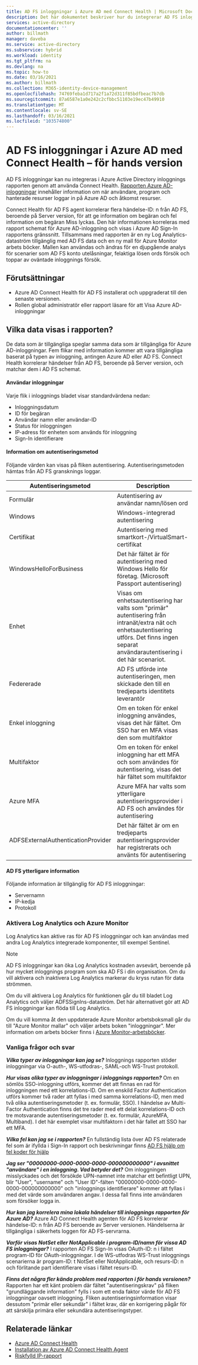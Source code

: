 ```yaml
---
title: AD FS inloggningar i Azure AD med Connect Health | Microsoft Docs
description: Det här dokumentet beskriver hur du integrerar AD FS inloggningar med rapporten Azure AD Connect Health inloggningar.
services: active-directory
documentationcenter: ''
author: billmath
manager: daveba
ms.service: active-directory
ms.subservice: hybrid
ms.workload: identity
ms.tgt_pltfrm: na
ms.devlang: na
ms.topic: how-to
ms.date: 03/16/2021
ms.author: billmath
ms.collection: M365-identity-device-management
ms.openlocfilehash: 74769feba1d717a2f1a72d311f85bdfbeac7b7db
ms.sourcegitcommit: 87a6587e1a0e242c2cfbbc51103e19ec47b49910
ms.translationtype: MT
ms.contentlocale: sv-SE
ms.lasthandoff: 03/16/2021
ms.locfileid: "103574800"
---
```

# <a name="ad-fs-sign-ins-in-azure-ad-with-connect-health---preview"></a>AD FS inloggningar i Azure AD med Connect Health – för hands version

AD FS inloggningar kan nu integreras i Azure Active Directory inloggnings rapporten genom att använda Connect Health. [Rapporten Azure AD-inloggningar](https://docs.microsoft.com/azure/active-directory/reports-monitoring/concept-all-sign-ins#:~:text=Interactive%20user%20sign-ins%20are%20sign-ins%20where%20a%20user,to%20Azure%20AD%20or%20to%20a%20helper%20app.) innehåller information om när användare, program och hanterade resurser loggar in på Azure AD och åtkomst resurser. 

Connect Health för AD FS agent korrelerar flera händelse-ID: n från AD FS, beroende på Server version, för att ge information om begäran och fel information om begäran Miss lyckas. Den här informationen korreleras med rapport schemat för Azure AD-inloggning och visas i Azure AD Sign-In rapportens gränssnitt. Tillsammans med rapporten är en ny Log Analytics-dataström tillgänglig med AD FS data och en ny mall för Azure Monitor arbets böcker. Mallen kan användas och ändras för en djupgående analys för scenarier som AD FS konto utelåsningar, felaktiga lösen ords försök och toppar av oväntade inloggnings försök.

## <a name="prerequisites"></a>Förutsättningar
* Azure AD Connect Health för AD FS installerat och uppgraderat till den senaste versionen.
* Rollen global administratör eller rapport läsare för att Visa Azure AD-inloggningar

## <a name="what-data-is-displayed-in-the-report"></a>Vilka data visas i rapporten?
De data som är tillgängliga speglar samma data som är tillgängliga för Azure AD-inloggningar. Fem flikar med information kommer att vara tillgängliga baserat på typen av inloggning, antingen Azure AD eller AD FS. Connect Health korrelerar händelser från AD FS, beroende på Server version, och matchar dem i AD FS schemat. 



#### <a name="user-sign-ins"></a>Användar inloggningar 
Varje flik i inloggnings bladet visar standardvärdena nedan:
* Inloggningsdatum
* ID för begäran
* Användar namn eller användar-ID
* Status för inloggningen
* IP-adress för enheten som används för inloggning
* Sign-In identifierare

#### <a name="authentication-method-information"></a>Information om autentiseringsmetod
Följande värden kan visas på fliken autentisering. Autentiseringsmetoden hämtas från AD FS gransknings loggar.

|Autentiseringsmetod|Description|
|-----|-----|
|Formulär|Autentisering av användar namn/lösen ord|
|Windows|Windows-integrerad autentisering|
|Certifikat|Autentisering med smartkort-/VirtualSmart-certifikat|
|WindowsHelloForBusiness|Det här fältet är för autentisering med Windows Hello för företag. (Microsoft Passport autentisering)|
|Enhet | Visas om enhetsautentisering har valts som "primär" autentisering från intranät/extra nät och enhetsautentisering utförs.  Det finns ingen separat användarautentisering i det här scenariot.| 
|Federerade|AD FS utförde inte autentiseringen, men skickade den till en tredjeparts identitets leverantör|
|Enkel inloggning |Om en token för enkel inloggning användes, visas det här fältet. Om SSO har en MFA visas den som multifaktor|
|Multifaktor|Om en token för enkel inloggning har ett MFA och som användes för autentisering, visas det här fältet som multifaktor|
|Azure MFA|Azure MFA har valts som ytterligare autentiseringsprovider i AD FS och användes för autentisering|
|ADFSExternalAuthenticationProvider|Det här fältet är om en tredjeparts autentiseringsprovider har registrerats och använts för autentisering|


#### <a name="ad-fs-additional-details"></a>AD FS ytterligare information
Följande information är tillgänglig för AD FS inloggningar:
* Servernamn
* IP-kedja
* Protokoll

### <a name="enabling-log-analytics-and-azure-monitor"></a>Aktivera Log Analytics och Azure Monitor
Log Analytics kan aktive ras för AD FS inloggningar och kan användas med andra Log Analytics integrerade komponenter, till exempel Sentinel.

> [!NOTE] 
> AD FS inloggningar kan öka Log Analytics kostnaden avsevärt, beroende på hur mycket inloggnings program som ska AD FS i din organisation. Om du vill aktivera och inaktivera Log Analytics markerar du kryss rutan för data strömmen.

Om du vill aktivera Log Analytics för funktionen går du till bladet Log Analytics och väljer ADFSSignIns-dataström. Det här alternativet gör att AD FS inloggningar kan flöda till Log Analytics.

Om du vill komma åt den uppdaterade Azure Monitor arbetsboksmall går du till "Azure Monitor mallar" och väljer arbets boken "inloggningar".
Mer information om arbets böcker finns i [Azure Monitor-arbetsböcker](https://aka.ms/adfssigninspreview).




### <a name="frequently-asked-questions"></a>Vanliga frågor och svar
***Vilka typer av inloggningar kan jag se?***
Inloggnings rapporten stöder inloggningar via O-auth-, WS-utfodras-, SAML-och WS-Trust protokoll. 

***Hur visas olika typer av inloggningar i inloggnings rapporten?***
Om en sömlös SSO-inloggning utförs, kommer det att finnas en rad för inloggningen med ett korrelations-ID.
Om en enskild Factor Authentication utförs kommer två rader att fyllas i med samma korrelations-ID, men med två olika autentiseringsmetoder (t. ex. formulär, SSO).
I händelse av Multi-Factor Authentication finns det tre rader med ett delat korrelations-ID och tre motsvarande autentiseringsmetoder (t. ex. formulär, AzureMFA, Multiband). I det här exemplet visar multifaktorn i det här fallet att SSO har ett MFA.

***Vilka fel kan jag se i rapporten?***
En fullständig lista över AD FS relaterade fel som är ifyllda i Sign-In rapport och beskrivningar finns [AD FS hjälp om fel koder för hjälp](https://adfshelp.microsoft.com/References/ConnectHealthErrorCodeReference)

***Jag ser "00000000-0000-0000-0000-000000000000" i avsnittet "användare" i en inloggning. Vad betyder det?***
Om inloggningen misslyckades och det försökde UPN-namnet inte matchar ett befintligt UPN, blir "User", "username" och "User ID"-fälten "00000000-0000-0000-0000-000000000000" och "inloggnings identifierare" kommer att fyllas i med det värde som användaren angav. I dessa fall finns inte användaren som försöker logga in.

***Hur kan jag korrelera mina lokala händelser till inloggnings rapporten för Azure AD?***
Azure AD Connect Health agenten för AD FS korrelerar händelse-ID: n från AD FS beroende av Server versionen. Händelserna är tillgängliga i säkerhets loggen för AD FS-servrarna. 

***Varför visas NotSet eller NotApplicable i program-ID/namn för vissa AD FS inloggningar?***
I rapporten AD FS Sign-In visas OAuth-ID: n i fältet program-ID för OAuth-inloggningar. I de WS-utfodras WS-Trust inloggnings scenarierna är program-ID: t NotSet eller NotApplicable, och resurs-ID: n och förlitande part identifierare visas i fältet resurs-ID.

***Finns det några fler kända problem med rapporten i för hands versionen?***
Rapporten har ett känt problem där fältet "autentiseringskrav" på fliken "grundläggande information" fylls i som ett enda faktor värde för AD FS inloggningar oavsett inloggning. Fliken autentiseringsinformation visar dessutom "primär eller sekundär" i fältet krav, där en korrigering pågår för att särskilja primära eller sekundära autentiseringstyper.


## <a name="related-links"></a>Relaterade länkar
* [Azure AD Connect Health](./whatis-azure-ad-connect.md)
* [Installation av Azure AD Connect Health Agent](how-to-connect-health-agent-install.md)
* [Riskfylld IP-rapport](how-to-connect-health-adfs-risky-ip.md)





